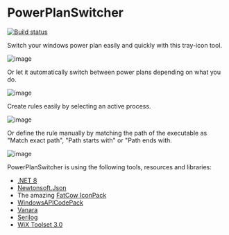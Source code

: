 # PowerPlanSwitcher

[![Build status](https://ci.appveyor.com/api/projects/status/k4umrwnp4grsp164/branch/main?svg=true)](https://ci.appveyor.com/project/SebastianBecker2/powerplanswitcher/branch/main)

Switch your windows power plan easily and quickly with this tray-icon tool.

![image](https://github.com/SebastianBecker2/PowerPlanSwitcher/assets/35063968/62602cc2-0a5b-4736-9ba6-0ba5581dba4a)

Or let it automatically switch between power plans depending on what you do.

![image](https://github.com/SebastianBecker2/PowerPlanSwitcher/assets/35063968/0c11f04f-b8bc-4d8b-8aea-e9651242b0ba)

Create rules easily by selecting an active process.

![image](https://github.com/SebastianBecker2/PowerPlanSwitcher/assets/35063968/08d490dd-b4db-4758-b539-f6fc551985cf)

Or define the rule manually by matching the path of the executable as "Match exact path", "Path starts with" or "Path ends with.

![image](https://github.com/SebastianBecker2/PowerPlanSwitcher/assets/35063968/93bb14bb-becc-4143-a79a-3ab1131bc531)


PowerPlanSwitcher is using the following tools, resources and libraries:

- [.NET 8](https://learn.microsoft.com/en-us/dotnet/core/whats-new/dotnet-8)
- [Newtonsoft.Json](https://www.newtonsoft.com/json)
- The amazing [FatCow IconPack](https://www.fatcow.com/free-icons)
- [WindowsAPICodePack](https://github.com/contre/Windows-API-Code-Pack-1.1)
- [Vanara](https://github.com/dahall/Vanara)
- [Serilog](https://serilog.net/)
- [WiX Toolset 3.0](https://wixtoolset.org/)
